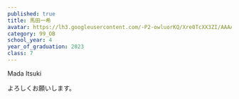 ```yaml
---
published: true
title: 馬田一希
avatar: https://lh3.googleusercontent.com/-P2-owluorKQ/Xre0TcXX3ZI/AAAAAAAABHg/GhLNumpbPkolBLlYqgVB3E7uKTY7bY-qQCE0YBhgLKqgEAL1OcqySS82AgJMfecACPlpI7VBsTqx3AUHTpyQSIZBy2ZzUP_oNClLFCfZCCroVRBUAgHljqRXRkRiCGB_LsyV2LdD8IDDLrMhGbytA9yyKWU0Auc3nR-F4S3bS3BTOf20oGMjbXVFjZz_7t-mGahXdOv1UNxEf_EDgOIyP_dEvvUorW_-IwPCyQelHc5T_TFypEoAkDEOa7swD6KOG2cXEpBPbQAWIRnEDAwjCbg6s-koIp0HqtaTIkY1RJ0SlHXr-m8c0x2bTinpvn6rfU3cl91xIdaXySv9OqYcrXfdmnKQt9o75VlkP-CCaM0u1d8_6PotnAluofcWoi0mWPfiN8teozcYvyT515jPEO1tAPo8xLdMX2aeRC0h-45XogWcklDvmJalvVynNkCOBV1dwlNdEvMqkrvgfSkmCcg5SgG_fffMxxiZ5NJsl_iPIFt5KTgZuHs9V2xOlPjNo5yBAnj5ZWvtYByOFbN4a72v6R6rln5DMUe_bs-DpH7h7H8z5Sljd4cLH_yq3ZE_QhEAq3OXR3OjIroQpLVeS4liwIxo7xGqMBDIlsUdJEJ5x1KWQp7wJeXorRDBahbQhpad2ZHU_3brwCHDwqnkNAkIFoPCSNE7aT7JGvKhRD5HAjJVst0ag4fRZVKa7NfqX3RBjy8uG65PYnKMONj1hVZ6WqiVdc43mzbTnxQWwiLaVNq_maswdcLSF3bbBGaMlqAbKYYoO-aPsMK_u3vUF/IMG_4555.JPG
category: 99_OB
school_year: 4
year_of_graduation: 2023
class: 7
---
```

Mada Itsuki

よろしくお願いします。